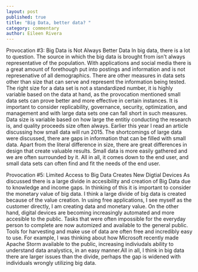 ```yaml
---
layout: post
published: true
title: "Big Data, better data? "
category: commentary
author: Eileen Rivera
---
```


Provocation #3: Big Data is Not Always Better Data
	In big data, there is a lot to question. The source in which the big data is brought from isn't always representative of the population. With applications and social media there is a great amount of forethough put into postings and information and is not represenative of all demographics. There are other measures in data sets other than size that can serve and represent the information being tested. The right size for a data set is not a standardized number, it is highly variable based on the data at hand, as the provocation mentioned small data sets can prove better and more effective in certain instances. It is important to consider replicability, governance, security, optimization, and management and with large data sets one can fall short in such measures.  Data size is variable based on how large the entitiy conducting the research is, and quality proceeds size often always. Earlier this year I read an article discussing how small data will run 2015. The shortcomings of large data were discussed, there are gaps in information that can be filled with small data. Apart from the literal difference in size, there are great differences in design that create valuable results. Small data is more easily gathered and we are often surrounded by it. All in all, it comes down to the end user, and small data sets can often find and fit the needs of the end user. 
    
Provocation #5: Limited Access to Big Data Creates New Digtial Devices
	As discussed there is a large divide in accesibility and creation of Big Data due to knowledge and income gaps. In thinking of this it is important to consider the monetary value of big data. I think a large divide of big data is created because of the value creation. In using free applications, I see myself as the customer directly, I am creating data and monetary value. On the other hand, digital devices are becoming increasingly automated and more accesible to the public. Tasks that were often impossible for the everyday person to complete are now automized and available to the general public. Tools for harvesting and make use of data are often free and incredibly easy to use. For example, I was thinking about how Microsoft recently made Apache Storm available to the public, increasing indiviudals ability to understand data analystics, in an easy manner.All in all, I think in big data there are larger issues than the divide, perhaps the gap is widened with individuals wrongly utilizing big data. 